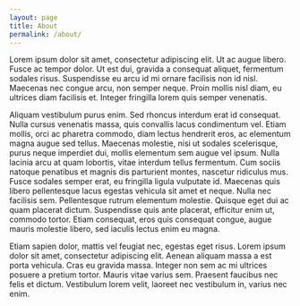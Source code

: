 ```yaml
---
layout: page
title: About
permalink: /about/
---
```


<amp-img class="my4" width="600" height="300" layout="responsive" src="http://lorempixel.com/600/300/sports"></amp-img>

Lorem ipsum dolor sit amet, consectetur adipiscing elit. Ut ac augue libero.
Fusce ac tempor dolor. Ut est dui, gravida a consequat aliquet, fermentum
sodales risus. Suspendisse eu arcu id mi ornare facilisis non id nisl. Maecenas
nec congue arcu, non semper neque. Proin mollis nisl diam, eu ultrices diam
facilisis et. Integer fringilla lorem quis semper venenatis.

Aliquam vestibulum purus enim. Sed rhoncus interdum erat id consequat. Nulla
cursus venenatis massa, quis convallis lacus condimentum vel. Etiam mollis,
orci ac pharetra commodo, diam lectus hendrerit eros, ac elementum magna augue
sed tellus. Maecenas molestie, nisi ut sodales scelerisque, purus neque
imperdiet dui, mollis elementum sem augue vel ipsum. Nulla lacinia arcu at quam
lobortis, vitae interdum tellus fermentum. Cum sociis natoque penatibus et
magnis dis parturient montes, nascetur ridiculus mus. Fusce sodales semper erat,
eu fringilla ligula vulputate id. Maecenas quis libero pellentesque lacus
egestas vehicula sit amet et neque. Nulla nec facilisis sem. Pellentesque rutrum
elementum molestie. Quisque eget dui ac quam placerat dictum. Suspendisse quis
ante placerat, efficitur enim ut, commodo tortor. Etiam consequat, eros quis
consequat congue, augue mauris molestie libero, sed iaculis lectus enim eu magna.

Etiam sapien dolor, mattis vel feugiat nec, egestas eget risus. Lorem ipsum
dolor sit amet, consectetur adipiscing elit. Aenean aliquam massa a est porta
 vehicula. Cras eu gravida massa. Integer non sem ac mi ultrices posuere a
 pretium tortor. Mauris vitae varius sem. Praesent faucibus nec felis et dictum.
 Vestibulum lorem velit, laoreet nec vestibulum in, varius nec enim.
